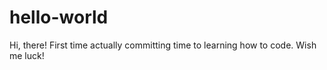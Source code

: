 # hello-world

Hi, there! First time actually committing time to learning how to code. Wish me luck!
